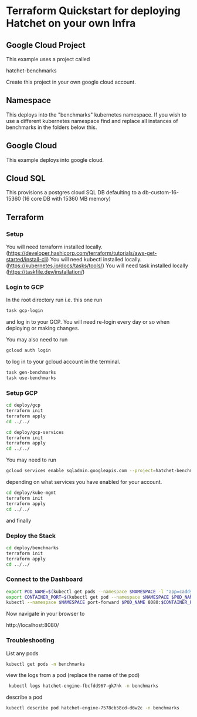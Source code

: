 # Terraform Quickstart for deploying Hatchet on your own Infra

## Google Cloud Project

This example uses a project called

hatchet-benchmarks

Create this project in your own google cloud account.

## Namespace

This deploys into the "benchmarks" kubernetes namespace. If you wish to use a different kubernetes namespace find and replace all instances of benchmarks in the folders below this.

## Google Cloud

This example deploys into google cloud. 

## Cloud SQL

This provisions a postgres cloud SQL DB defaulting to a db-custom-16-15360 (16 core DB with 15360 MB memory)

## Terraform 

### Setup

You will need terraform installed locally. (https://developer.hashicorp.com/terraform/tutorials/aws-get-started/install-cli)
You will need kubectl installed locally. (https://kubernetes.io/docs/tasks/tools/)
You will need task installed locally (https://taskfile.dev/installation/)

### Login to GCP

In the root directory run i.e. this one run

```bash
task gcp-login
```
and log in to your GCP. You will need re-login every day or so when deploying or making changes.

You may also need to run

```bash
gcloud auth login
```

to log in to your gcloud account in the terminal.

```bash
task gen-benchmarks
task use-benchmarks
```

### Setup GCP 

```bash
cd deploy/gcp
terraform init
terraform apply
cd ../../
```

```bash
cd deploy/gcp-services
terraform init
terraform apply
cd ../../
```

You may need to run

```bash
gcloud services enable sqladmin.googleapis.com --project=hatchet-benchmarks
```

depending on what services you have enabled for your account.

```bash
cd deploy/kube-mgmt
terraform init
terraform apply
cd ../../
```

and finally
### Deploy the Stack

```bash
cd deploy/benchmarks
terraform init
terraform apply
cd ../../
```


### Connect to the Dashboard

```bash
export POD_NAME=$(kubectl get pods --namespace $NAMESPACE -l "app=caddy" -o jsonpath="{.items[0].metadata.name}")
export CONTAINER_PORT=$(kubectl get pod --namespace $NAMESPACE $POD_NAME -o jsonpath="{.spec.containers[0].ports[0].containerPort}")
kubectl --namespace $NAMESPACE port-forward $POD_NAME 8080:$CONTAINER_PORT
```

Now navigate in your browser to 

http://localhost:8080/


### Troubleshooting

List any pods

```bash
kubectl get pods -n benchmarks
```


view the logs from a pod (replace the name of the pod)
```bash
 kubectl logs hatchet-engine-fbcfdd967-gk7hk -n benchmarks
 ```

describe a pod

```bash
kubectl describe pod hatchet-engine-7578cb58cd-d6w2c -n benchmarks
```